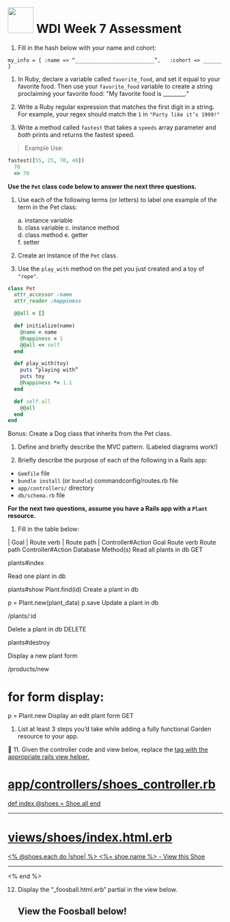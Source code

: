 # <img src="https://cloud.githubusercontent.com/assets/7833470/10899314/63829980-8188-11e5-8cdd-4ded5bcb6e36.png" height="60"> WDI Week 7 Assessment

1. Fill in the hash below with your name and cohort:

  `my_info = { :name => “__________________________”,   :cohort => ______ }`

1. In Ruby, declare a variable called `favorite_food`, and set it equal to your favorite food. Then use your `favorite_food` variable to create a string proclaiming your favorite food: "My favorite food is ________."



1. Write a Ruby regular expression that matches the first digit in a string. For example, your regex should match the `1` in `"Party like it’s 1999!"`


1. Write a method called `fastest` that takes a `speeds` array parameter and _both_ prints and returns the fastest speed.  

  > Example Use:      
  ```ruby
  fastest([55, 25, 70, 40])
    70
    => 70
  ```




 **Use the `Pet` class code below to answer the next three questions.**

1. Use each of the following terms (or letters) to label one example of the term in the Pet class:

   a. instance variable			 
   b. class variable
   c. instance method			
   d. class method
   e. getter					
   f. setter

1. Create an instance of the `Pet` class.


1. Use the `play_with` method on the pet you just created and a toy of `"rope"`.




  ```ruby
  class Pet						
  	attr_accessor :name
  	attr_reader :happiness

    @@all = []

  	def initialize(name)
      @name = name
      @happiness = 1
      @@all << self
    end

    def play_with(toy)
      puts “playing with”
      puts toy
      @happiness *= 1.1
    end

    def self.all
      @@all
    end
  end
  ```

  Bonus: Create a Dog class that inherits from the Pet class.


1. Define and briefly describe the MVC pattern. (Labeled diagrams work!)










1. Briefly describe the purpose of each of the following in a Rails app:

  * `Gemfile`  file
  * `bundle install` (or `bundle`) commandconfig/routes.rb  file  
  * `app/controllers/`  directory  
  * `db/schema.rb`  file

  **For the next two questions, assume you have a Rails app with a `Plant` resource.**

1. Fill in the table below:

  | Goal | Route verb | Route path | Controller#Action
Goal
Route verb
Route path
Controller#Action
Database Method(s)
Read all plants in db
 GET     


plants#index


Read one plant in db



plants#show
Plant.find(id)
Create a plant in db






p = Plant.new(plant_data)
p.save
Update a plant in db


/plants/:id




Delete a plant in db
DELETE


plants#destroy



Display a new plant form


/products/new


# for form display:
p = Plant.new
Display an edit plant form
GET








1. List at least 3 steps you’d take while adding a fully functional Garden resource to your app.






11. Given the controller code and view below, replace the <a href=...> tag with the appropriate rails view helper.
# app/controllers/shoes_controller.rb
def index
    @shoes = Shoe.all
end


----------------------------------------


# views/shoes/index.html.erb
<% @shoes.each do |shoe| %>
   <%= shoe.name %> - <a href="/shoes/<%= shoe.id %>">View this Shoe</a>


   ______________________________________________________________________


<% end %>




12. Display the “_foosball.html.erb” partial in the view below.
    <h2>View the Foosball below!</h2>
    <div class=‘foos’>



    </div>
